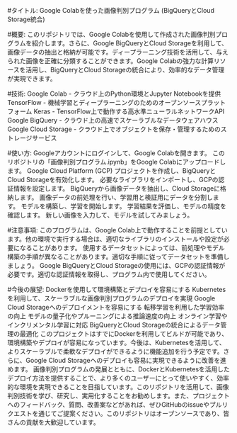 #タイトル: Google Colabを使った画像判別プログラム (BigQueryとCloud Storage統合)

#概要:
このリポジトリでは、Google Colabを使用して作成された画像判別プログラムを紹介します。さらに、Google BigQueryとCloud Storageを利用して、画像データの抽出と格納が可能です。ディープラーニング技術を活用して、与えられた画像を正確に分類することができます。Google Colabの強力な計算リソースを活用し、BigQueryとCloud Storageの統合により、効率的なデータ管理が実現できます。


#技術:
Google Colab - クラウド上のPython環境とJupyter Notebookを提供
TensorFlow - 機械学習とディープラーニングのためのオープンソースプラットフォーム
Keras - TensorFlow上で動作する高水準ニューラルネットワークAPI
Google BigQuery - クラウド上の高速でスケーラブルなデータウェアハウス
Google Cloud Storage - クラウド上でオブジェクトを保存・管理するためのストレージサービス


#使い方:
Googleアカウントにログインして、Google Colabを開きます。
このリポジトリの「画像判別プログラム.ipynb」をGoogle Colabにアップロードします。
Google Cloud Platform (GCP) プロジェクトを作成し、BigQueryとCloud Storageを有効化します。
必要なライブラリをインポートし、GCPの認証情報を設定します。
BigQueryから画像データを抽出し、Cloud Storageに格納します。
画像データの前処理を行い、学習用と検証用にデータを分割します。
モデルを構築し、学習を開始します。
学習結果を評価し、モデルの精度を確認します。
新しい画像を入力して、モデルを試してみましょう。


#注意事項:
このプログラムは、Google Colab上で動作することを前提としています。他の環境で実行する場合は、適切なライブラリのインストールや設定が必要になることがあります。
使用するデータセットによっては、前処理やモデル構築の手順が異なることがあります。適切な手順に従ってデータセットを準備しましょう。
Google BigQueryとCloud Storageの使用には、GCPの認証情報が必要です。適切な認証情報を取得し、プログラム内で使用してください。


#今後の展望:
Dockerを使用して環境構築とデプロイを容易にする
Kubernetesを利用して、スケーラブルな画像判別プログラムのデプロイを実現
Google Cloud Storageへのデプロイメントを容易にする
転移学習を利用した学習効率の向上
モデルの量子化やプルーニングによる推論速度の向上
オンライン学習やインクリメンタル学習に対応
BigQueryとCloud Storageの統合によるデータ管理の最適化
このプロジェクトはすでにDockerを利用してビルドが可能であり、環境構築やデプロイが容易になっています。今後は、Kubernetesを活用して、よりスケーラブルで柔軟なデプロイができるように機能追加を行う予定です。さらに、Google Cloud Storageへのデプロイも容易に実現できるように改善を進めます。
画像判別プログラムの発展とともに、DockerとKubernetesを活用したデプロイ方法を提供することで、より多くのユーザーにとって使いやすく、効率的な環境を実現できることを目指しています。このリポジトリを活用して、画像判別技術を学び、研究し、実用化することをお勧めします。また、プロジェクトへのフィードバック、質問、改善案などがあれば、ぜひGitHubのissueやプルリクエストを通じてご提案ください。このリポジトリはオープンソースであり、皆さんの貢献を大歓迎しています。


